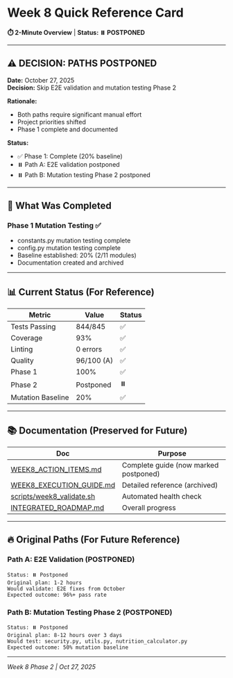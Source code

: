 # Week 8 Quick Reference Card

**⏱️ 2-Minute Overview** | **Status: ⏸️ POSTPONED**

---

## ⚠️ DECISION: PATHS POSTPONED

**Date:** October 27, 2025  
**Decision:** Skip E2E validation and mutation testing Phase 2

**Rationale:**
- Both paths require significant manual effort
- Project priorities shifted
- Phase 1 complete and documented

**Status:**
- ✅ Phase 1: Complete (20% baseline)
- ⏸️ Path A: E2E validation postponed
- ⏸️ Path B: Mutation testing Phase 2 postponed

---

## 🎯 What Was Completed

### Phase 1 Mutation Testing ✅
- constants.py mutation testing complete
- config.py mutation testing complete
- Baseline established: 20% (2/11 modules)
- Documentation created and archived

---

## 📊 Current Status (For Reference)

| Metric | Value | Status |
|--------|-------|--------|
| Tests Passing | 844/845 | ✅ |
| Coverage | 93% | ✅ |
| Linting | 0 errors | ✅ |
| Quality | 96/100 (A) | ✅ |
| Phase 1 | 100% | ✅ |
| Phase 2 | Postponed | ⏸️ |
| Mutation Baseline | 20% | ✅ |

---

## 📚 Documentation (Preserved for Future)

| Doc | Purpose |
|-----|---------|
| [WEEK8_ACTION_ITEMS.md](WEEK8_ACTION_ITEMS.md) | Complete guide (now marked postponed) |
| [WEEK8_EXECUTION_GUIDE.md](WEEK8_EXECUTION_GUIDE.md) | Detailed reference (archived) |
| [scripts/week8_validate.sh](scripts/week8_validate.sh) | Automated health check |
| [INTEGRATED_ROADMAP.md](INTEGRATED_ROADMAP.md) | Overall progress |

---

## 🔥 Original Paths (For Future Reference)

### Path A: E2E Validation (POSTPONED)
```
Status: ⏸️ Postponed
Original plan: 1-2 hours
Would validate: E2E fixes from October
Expected outcome: 96%+ pass rate
```

### Path B: Mutation Testing Phase 2 (POSTPONED)
```
Status: ⏸️ Postponed
Original plan: 8-12 hours over 3 days
Would test: security.py, utils.py, nutrition_calculator.py
Expected outcome: 50% mutation baseline
```

---

*Week 8 Phase 2 | Oct 27, 2025*
